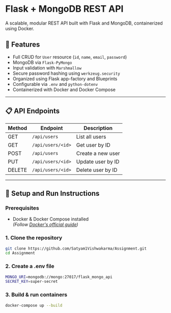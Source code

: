 # Flask + MongoDB REST API

A scalable, modular REST API built with Flask and MongoDB, containerized using Docker.

## 🧩 Features

- Full CRUD for `User` resource (`id`, `name`, `email`, `password`)
- MongoDB via `Flask-PyMongo`
- Input validation with `Marshmallow`
- Secure password hashing using `werkzeug.security`
- Organized using Flask app-factory and Blueprints
- Configurable via `.env` and `python-dotenv`
- Containerized with Docker and Docker Compose

---

## 📋 API Endpoints

| Method | Endpoint          | Description             |
|--------|-------------------|-------------------------|
| GET    | `/api/users`      | List all users          |
| GET    | `/api/users/<id>` | Get user by ID          |
| POST   | `/api/users`      | Create a new user       |
| PUT    | `/api/users/<id>` | Update user by ID       |
| DELETE | `/api/users/<id>` | Delete user by ID       |

---

## 🚀 Setup and Run Instructions

### Prerequisites

- Docker & Docker Compose installed  
  *(Follow [Docker's official guide](https://docs.docker.com/get-docker/))*

### 1. Clone the repository

```bash
git clone https://github.com/Satyam1Vishwakarma/Assignment.git
cd Assignment
```

### 2. Create a .env file
```bash
MONGO_URI=mongodb://mongo:27017/flask_mongo_api
SECRET_KEY=super-secret
```

### 3. Build & run containers
```bash
docker-compose up --build
```
